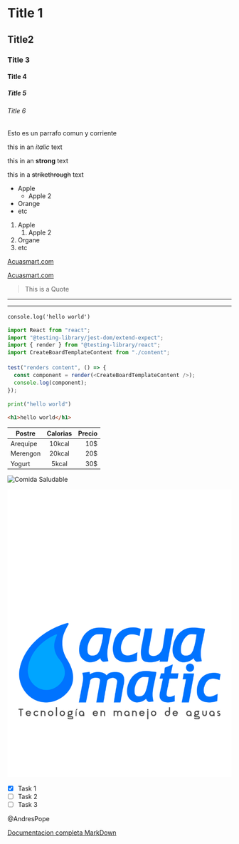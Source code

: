 <!--Abrir Preview para ver resultado -->

<!-- Headings -->

# Title 1

## Title2

### Title 3

#### Title 4

##### Title 5

###### Title 6

Esto es un parrafo comun y corriente

this in an _italic_ text

<!--Esto es un salto de linea -->

this in an **strong** text

this in a ~~strikethrough~~ text

<!--UL-->

- Apple
  - Apple 2
- Orange
- etc

1. Apple
   1. Apple 2
2. Organe
3. etc

[Acuasmart.com](https://www.acuasmart.com)

<!--Para personalizar lo que se muestra cuando se hace hover-->

[Acuasmart.com](https://www.acuasmart.com "Custom Title")

<!--Esto es una sitacion -->

> This is a Quote

<!--Linea Horizontal -->

---

---

<!--Generar una linea de codigo-->

`console.log('hello world')`

<!--Generar un bloque de codigo, se puede especificar que tipo de lenguaje es-->

```javascript
import React from "react";
import "@testing-library/jest-dom/extend-expect";
import { render } from "@testing-library/react";
import CreateBoardTemplateContent from "./content";

test("renders content", () => {
  const component = render(<CreateBoardTemplateContent />);
  console.log(component);
});
```

```python
print("hello world")
```

```html
<h1>hello world</h1>
```

<!--
    Generar tablas
    Segun los puntos en la linea
    que divide los titulos del contenido, se puede tener centrado, en la derecha o izquierda
    -->

| Postre   | Calorias | Precio |
| -------- | :------: | -----: |
| Arequipe |  10kcal  |    10$ |
| Merengon |  20kcal  |    20$ |
| Yogurt   |  5kcal   |    30$ |

<!--Insertar imagen con url-->

![Comida Saludable](https://thegourmetjournal.com/wp-content/uploads/2013/06/Balanza-CyV.jpg)

<!--Insertar imagen local-->

![Acuamatic](marca.png "Acuamatic marca")

<!--
    Github Markdown
    Opciones que solo se muestran en github
    Con la extension Markdown All in One
    se puede previsualizar
    -->

<!-- To do List -->

- [x] Task 1
- [ ] Task 2
- [ ] Task 3

<!-- Mencion a un usuario -->

@AndresPope

[Documentacion completa MarkDown](https://github.com/adam-p/markdown-here/wiki/Markdown-Here-Cheatsheet)
